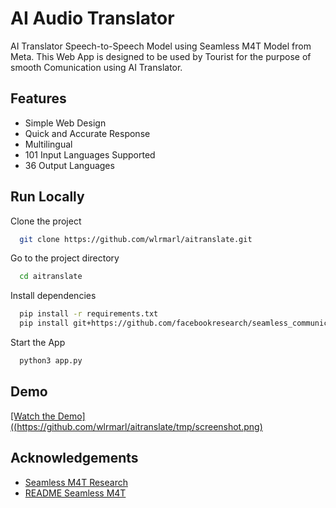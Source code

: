 
# AI Audio Translator

AI Translator Speech-to-Speech Model using Seamless M4T Model from Meta.
This Web App is designed to be used by Tourist for the purpose of smooth Comunication using AI Translator.


## Features

- Simple Web Design
- Quick and Accurate Response
- Multilingual
- 101 Input Languages Supported 
- 36 Output Languages


## Run Locally

Clone the project

```bash
  git clone https://github.com/wlrmarl/aitranslate.git
```

Go to the project directory

```bash
  cd aitranslate
```

Install dependencies

```bash
  pip install -r requirements.txt
  pip install git+https://github.com/facebookresearch/seamless_communication.git
```

Start the App

```bash
  python3 app.py
```


## Demo

[[Watch the Demo]((https://github.com/wlrmarl/aitranslate/tmp/screenshot.png)](https://github.com/wlrmarl/aitranslate/tmp/demo.mp4)


## Acknowledgements 

 - [Seamless M4T Research](https://scontent.fbom3-1.fna.fbcdn.net/v/t39.2365-6/369747868_602316515432698_2401716319310287708_n.pdf?_nc_cat=106&ccb=1-7&_nc_sid=3c67a6&_nc_ohc=8UYKnnruYpoAX-tmhU4&_nc_ht=scontent.fbom3-1.fna&oh=00_AfB8reM5RaB8dEg_yDuGqmBUWHhm7eQSGCsPOaLiT_P7gg&oe=65B44979)
 - [README Seamless M4T](https://github.com/facebookresearch/seamless_communication/blob/main/docs/m4t/README.md)


